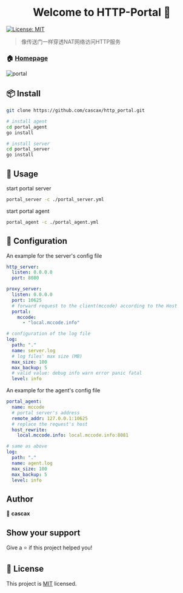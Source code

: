 <h1 align="center">Welcome to HTTP-Portal 👋</h1>
<p>
  <a href="https://github.com/cascax/http_portal/blob/master/LICENSE">
    <img alt="License: MIT" src="https://img.shields.io/badge/License-MIT-yellow.svg" target="_blank" />
  </a>
</p>

> 像传送门一样穿透NAT网络访问HTTP服务

### 🏠 [Homepage](https://github.com/cascax/http_portal)

![portal](https://user-images.githubusercontent.com/7347114/60699454-84f91200-9f26-11e9-8c83-f9cc20140eb5.png)

## 📦 Install

```sh
git clone https://github.com/cascax/http_portal.git

# install agent
cd portal_agent
go install

# install server
cd portal_server
go install
```

## 🚀 Usage

start portal server

```sh
portal_server -c ./portal_server.yml
```

start portal agent

```sh
portal_agent -c ./portal_agent.yml
```

## 🔧 Configuration

An example for the server's config file

```yaml
http_server:
  listen: 0.0.0.0
  port: 8080

proxy_server:
  listen: 0.0.0.0
  port: 10625
  # forward request to the client(mccode) according to the Host
  portal:
    mccode:
      - "local.mccode.info"

# configuration of the log file
log:
  path: "."
  name: server.log
  # log files' max size (MB)
  max_size: 100
  max_backup: 5
  # valid value: debug info warn error panic fatal
  level: info
```

An example for the agent's config file

```yaml
portal_agent:
  name: mccode
  # portal server's address
  remote_addr: 127.0.0.1:10625
  # replace the request's host
  host_rewrite:
    local.mccode.info: local.mccode.info:8081

# same as above
log:
  path: "."
  name: agent.log
  max_size: 100
  max_backup: 5
  level: info
```

## Author

👤 **cascax**


## Show your support

Give a ⭐️ if this project helped you!

## 📝 License

This project is [MIT](https://github.com/cascax/http_portal/blob/master/LICENSE) licensed.
